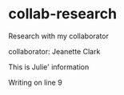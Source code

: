 # collab-research
Research with my collaborator

collaborator:
Jeanette Clark

This is Julie' information

Writing on line 9